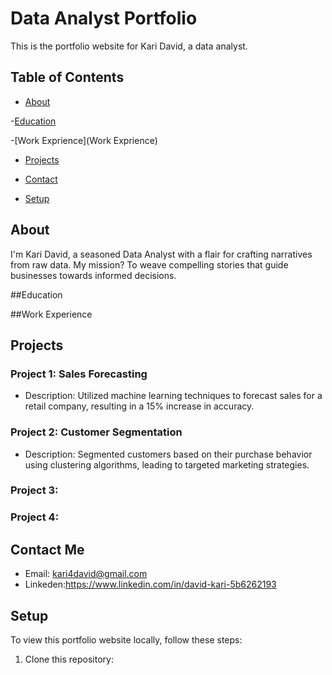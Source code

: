 # Data Analyst Portfolio


This is the portfolio website for Kari David, a data analyst.

## Table of Contents

- [About](#about)

-[Education](Education)

-[Work Exprience](Work Exprience)

- [Projects](#projects)

- [Contact](#contact)

- [Setup](#setup)

## About
 I'm Kari David, a seasoned Data Analyst with a flair for crafting narratives from raw data. My mission? To weave compelling stories that guide businesses towards informed decisions.

##Education

##Work Experience

## Projects

### Project 1: Sales Forecasting

- Description: Utilized machine learning techniques to forecast sales for a retail company, resulting in a 15% increase in accuracy.

### Project 2: Customer Segmentation

- Description: Segmented customers based on their purchase behavior using clustering algorithms, leading to targeted marketing strategies.

### Project 3:

### Project 4:

## Contact Me

- Email: kari4david@gmail.com
- Linkeden:https://www.linkedin.com/in/david-kari-5b6262193
  
## Setup

To view this portfolio website locally, follow these steps:

1. Clone this repository:
